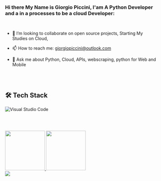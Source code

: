 ### Hi there My Name is Giorgio Piccini,  I'am A Python Developer and a in a processes to be a cloud Developer: 
  

  <br>

- 👯 I’m looking to collaborate on open source projects, Starting My Studies on Cloud,
- 📫 How to reach me: giorgiopiccini@outlook.com 
- 📣 Ask me about Python,  Cloud, APIs, webscraping, python for Web and Mobile  

  
  <br><br>
  
## 🛠 Tech Stack  
  ![Visual Studio Code](https://img.shields.io/badge/-Visual%20Studio%20Code-05122A?style=flat&logo=visual-studio-code&logoColor=007ACC)&nbsp;
  
  
  
  <br><br>
<div>
  <a href="https://github.com/GiorgioPiccini">
  <img height="130em" src="https://github-readme-stats.vercel.app/api?username=GiorgioPicci&show_icons=true&theme=highcontrast&include_all_commits=true&count_private=true"/>
  <img height="130em" src="https://github-readme-stats.vercel.app/api/top-langs/?username=GiorgioPicci&layout=compact&langs_count=7&theme=highcontrast"/>
</div>
    
<div>
    <a href = "mailto:giorgiopiccini@outlook.com"><img src="https://img.shields.io/badge/Outlook-D14836?style=for-the-badge&logo=outlook&logoColor=white"></a>
    </div>
